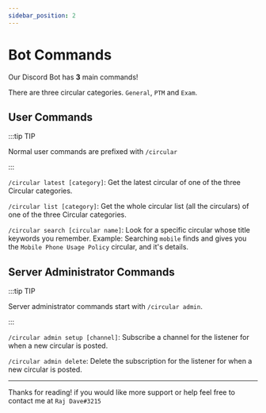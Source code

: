 ```yaml
---
sidebar_position: 2
---
```


# Bot Commands 
Our Discord Bot has **3** main commands!

There are three circular categories. `General`, `PTM` and `Exam`. 

## User Commands
:::tip TIP

Normal user commands are prefixed with `/circular`

:::

`/circular latest [category]`: Get the latest circular of one of the three Circular categories.

`/circular list [category]`: Get the whole circular list (all the circulars) of one of the three Circular categories.

`/circular search [circular name]`: Look for a specific circular whose title keywords you remember. Example: Searching `mobile` finds and gives you the `Mobile Phone Usage Policy` circular, and it's details.


## Server Administrator Commands

:::tip TIP

Server administrator commands start with `/circular admin`.

:::

`/circular admin setup [channel]`: Subscribe a channel for the listener for when a new circular is posted.

`/circular admin delete`: Delete the subscription for the listener for when a new circular is posted.

-----
Thanks for reading! if you would like more support or help feel free to contact me at `Raj Dave#3215`